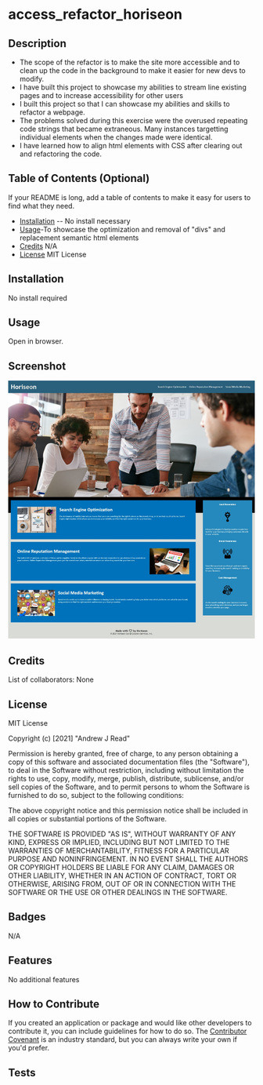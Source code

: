 # access_refactor_horiseon
## Description
- The scope of the refactor is to make the site more accessible and to clean up the code in the background to make it easier for new devs to modify.
- I have built this project to showcase my abilities to stream line existing pages and to increase accessibility for other users
- I built this project so that I can showcase my abilities and skills to refactor a webpage.
- The problems solved during this exercise were the overused repeating code strings that became extraneous.  Many instances targetting individual elements when the changes made were identical.  
- I have learned how to align html elements with CSS after clearing out and refactoring the code.
## Table of Contents (Optional)
If your README is long, add a table of contents to make it easy for users to find what they need.
- [Installation](#installation) -- No install necessary
- [Usage](#usage)-To showcase the optimization and removal of "divs" and replacement semantic html elements
- [Credits](#credits) N/A
- [License](#license) MIT License
## Installation
No install required
## Usage
Open in browser.
## Screenshot
![screenshot](assets/images/screenshotpreview.jpeg)
## Credits
List of collaborators: None
## License
MIT License

Copyright (c) [2021] "Andrew J Read"

Permission is hereby granted, free of charge, to any person obtaining a copy
of this software and associated documentation files (the "Software"), to deal
in the Software without restriction, including without limitation the rights
to use, copy, modify, merge, publish, distribute, sublicense, and/or sell
copies of the Software, and to permit persons to whom the Software is
furnished to do so, subject to the following conditions:

The above copyright notice and this permission notice shall be included in all
copies or substantial portions of the Software.

THE SOFTWARE IS PROVIDED "AS IS", WITHOUT WARRANTY OF ANY KIND, EXPRESS OR
IMPLIED, INCLUDING BUT NOT LIMITED TO THE WARRANTIES OF MERCHANTABILITY,
FITNESS FOR A PARTICULAR PURPOSE AND NONINFRINGEMENT. IN NO EVENT SHALL THE
AUTHORS OR COPYRIGHT HOLDERS BE LIABLE FOR ANY CLAIM, DAMAGES OR OTHER
LIABILITY, WHETHER IN AN ACTION OF CONTRACT, TORT OR OTHERWISE, ARISING FROM,
OUT OF OR IN CONNECTION WITH THE SOFTWARE OR THE USE OR OTHER DEALINGS IN THE
SOFTWARE.
## Badges
N/A
## Features
No additional features
## How to Contribute
If you created an application or package and would like other developers to contribute it, you can include guidelines for how to do so. The [Contributor Covenant](https://www.contributor-covenant.org/) is an industry standard, but you can always write your own if you'd prefer.
## Tests
